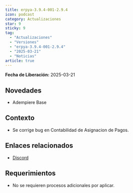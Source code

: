 ```yaml
---
title: erpya-3.9.4-001-2.9.4
icon: podcast
category: Actualizaciones
star: 9
sticky: 9
tag:
  - "Actualizaciones"
  - "Versiones"
  - "erpya-3.9.4-001-2.9.4"
  - "2025-03-21"
  - "Noticias"
article: true
---
```


**Fecha de Liberación:** 2025-03-21

## Novedades

- Adempiere Base

## Contexto

- Se corrige bug en Contabilidad de Asignacion de Pagos.

## Enlaces relacionados

- [Discord](https://discord.com/channels/882964599874420796/1344749968119828544)

## Requerimientos

- No se requieren procesos adicionales por aplicar.

